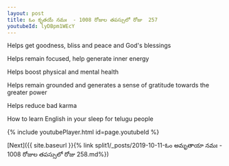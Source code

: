 ```yaml
---
layout: post
title: ఓం కృతయే నమః  - 1008 రోజుల తపస్సులో రోజు  257
youtubeId: lyDBpm1WEcY
---
```

 
 
Helps get goodness, bliss and peace and God's blessings
 
Helps remain focused, help generate inner energy 
 
Helps boost physical and mental health 
 
Helps remain grounded and generates a sense of gratitude towards the greater power 
 
Helps reduce bad karma
 
How to learn English in your sleep for telugu people
 
 
 
 


{% include youtubePlayer.html id=page.youtubeId %}
 
[Next]({{ site.baseurl }}{% link split1/_posts/2019-10-11-ఓం అమృతాయా నమః  - 1008 రోజుల తపస్సులో రోజు  258.md%})
 
